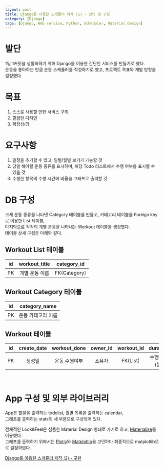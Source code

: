 ```yaml
---
layout: post
title: Django를 이용한 스케쥴러 제작 (1) - 정의 및 구성
category: [Django]
tags: [Django, Web service, Python, Scheduler, Material Design]
---
```


# 발단
1일 1커밋을 생활화하기 위해 Django를 이용한 간단한 서비스를 만들기로 했다.  
운동을 좋아하는 만큼 운동 스케쥴러를 작성하기로 했고, 프로젝트 목표와 개발 방향을 설정했다.

# 목표
1. 스스로 사용할 만한 서비스 구축
2. 깔끔한 디자인
3. 확장성(?)

# 요구사항
1. 일정을 추가할 수 있고, 일별/월별 보기가 가능할 것
2. 당일 해야할 운동 종류를 표시하며, 해당 Todo 리스트에서 수행 여부를 표시할 수 있을 것
3. 수행한 항목의 수행 시간에 비율을 그래프로 출력할 것

# DB 구성
크게 운동 종류를 나타낸 Category 테이블을 만들고, 카테고리 테이블을 Foreign key로 이용한 List 테이블,  
마지막으로 각각의 개별 운동을 나타내는 Workout 테이블을 생성했다.  
테이블 상세 구성은 아래와 같다.  


## Workout List 테이블  

id|workout_title|category_id 
:-:|:-:|:-:
PK|개별 운동 이름|FK(Category)

## Workout Category 테이블  

id|category_name
:-:|:-:
PK|운동 카테고리 이름
 
## Workout 테이블  

id|create_date|workout_done|owner_id|workout_id|duration|workout_date
:-:|:-:|:-:|:-:|:-:|:-:|:-:
PK|생성일|운동 수행여부|소유자|FK(List)|수행시간(분)|수행 날짜

<br>

# App 구성 및 외부 라이브러리
App은 할일을 출력하는 todolist, 월별 목록을 출력하는 calendar,  
그래프를 출력하는 stats의 세 부분으로 구성되어 있다.  

전체적인 Look&Feel은 심플한 Material Design 형태로 가기로 하고, [Materialize](http://materializecss.com/getting-started.html)를 이용했다.  
그래프를 출력하기 위해서는 [Plotly](https://github.com/plotly/plotly.py)와 [Matplotlib](https://matplotlib.org/gallery.html)을 고민하다 최종적으로 matplotlib으로 결정하였다.


[Django를 이용한 스케쥴러 제작 (2) - 구현](https://minyoungjung.github.io/파이썬/django/웹서비스/2017/06/09/django-scheduler-(2)/)


